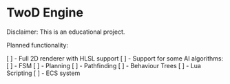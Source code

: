 # TwoD Engine

Disclaimer: This is an educational project.

Planned functionality:

[ ] - Full 2D renderer with HLSL support
[ ] - Support for some AI algorithms:
	[ ] - FSM
	[ ] - Planning
	[ ] - Pathfinding
	[ ] - Behaviour Trees
[ ] - Lua Scripting
[ ] - ECS system
